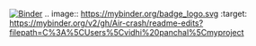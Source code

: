 [![Binder](https://mybinder.org/badge_logo.svg)](https://mybinder.org/v2/gh/Air-crash/readme-edits?filepath=C%3A%5CUsers%5Cvidhi%20panchal%5Cmyproject)
.. image:: https://mybinder.org/badge_logo.svg
 :target: https://mybinder.org/v2/gh/Air-crash/readme-edits?filepath=C%3A%5CUsers%5Cvidhi%20panchal%5Cmyproject
